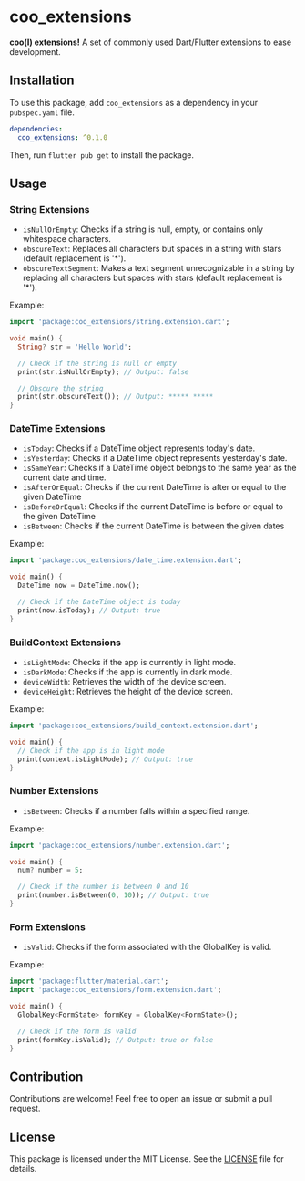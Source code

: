 # coo_extensions

**coo(l) extensions!**
A set of commonly used Dart/Flutter extensions to ease development.

## Installation

To use this package, add `coo_extensions` as a dependency in your `pubspec.yaml` file.

```yaml
dependencies:
  coo_extensions: ^0.1.0
```

Then, run `flutter pub get` to install the package.

## Usage

### String Extensions

- `isNullOrEmpty`: Checks if a string is null, empty, or contains only whitespace characters.
- `obscureText`: Replaces all characters but spaces in a string with stars (default replacement is '*').
- `obscureTextSegment`: Makes a text segment unrecognizable in a string by replacing all characters but spaces with stars (default replacement is '*').

Example:

```dart
import 'package:coo_extensions/string.extension.dart';

void main() {
  String? str = 'Hello World';

  // Check if the string is null or empty
  print(str.isNullOrEmpty); // Output: false

  // Obscure the string
  print(str.obscureText()); // Output: ***** *****
}
```

### DateTime Extensions

- `isToday`: Checks if a DateTime object represents today's date.
- `isYesterday`: Checks if a DateTime object represents yesterday's date.
- `isSameYear`: Checks if a DateTime object belongs to the same year as the current date and time.
-  `isAfterOrEqual`: Checks if the current DateTime is after or equal to the given DateTime
- `isBeforeOrEqual`:  Checks if the current DateTime is before or equal to the given DateTime
- `isBetween`:  Checks if the current DateTime is between the given dates

Example:

```dart
import 'package:coo_extensions/date_time.extension.dart';

void main() {
  DateTime now = DateTime.now();

  // Check if the DateTime object is today
  print(now.isToday); // Output: true
}
```

### BuildContext Extensions

- `isLightMode`: Checks if the app is currently in light mode.
- `isDarkMode`: Checks if the app is currently in dark mode.
- `deviceWidth`: Retrieves the width of the device screen.
- `deviceHeight`: Retrieves the height of the device screen.

Example:

```dart
import 'package:coo_extensions/build_context.extension.dart';

void main() {
  // Check if the app is in light mode
  print(context.isLightMode); // Output: true
}
```

### Number Extensions

- `isBetween`: Checks if a number falls within a specified range.

Example:

```dart
import 'package:coo_extensions/number.extension.dart';

void main() {
  num? number = 5;

  // Check if the number is between 0 and 10
  print(number.isBetween(0, 10)); // Output: true
}
```

### Form Extensions

- `isValid`: Checks if the form associated with the GlobalKey<FormState> is valid.

Example:

```dart
import 'package:flutter/material.dart';
import 'package:coo_extensions/form.extension.dart';

void main() {
  GlobalKey<FormState> formKey = GlobalKey<FormState>();

  // Check if the form is valid
  print(formKey.isValid); // Output: true or false
}
```

## Contribution

Contributions are welcome! Feel free to open an issue or submit a pull request.

## License

This package is licensed under the MIT License. See the [LICENSE](LICENSE) file for details.
